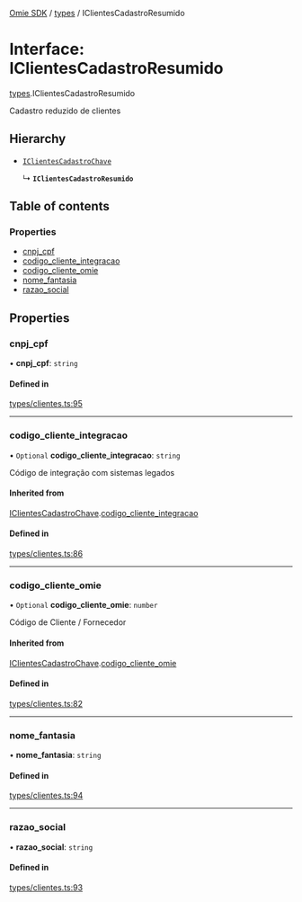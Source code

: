 [Omie SDK](../README.md) / [types](../modules/types.md) / IClientesCadastroResumido

# Interface: IClientesCadastroResumido

[types](../modules/types.md).IClientesCadastroResumido

Cadastro reduzido de clientes

## Hierarchy

- [`IClientesCadastroChave`](types.IClientesCadastroChave.md)

  ↳ **`IClientesCadastroResumido`**

## Table of contents

### Properties

- [cnpj\_cpf](types.IClientesCadastroResumido.md#cnpj_cpf)
- [codigo\_cliente\_integracao](types.IClientesCadastroResumido.md#codigo_cliente_integracao)
- [codigo\_cliente\_omie](types.IClientesCadastroResumido.md#codigo_cliente_omie)
- [nome\_fantasia](types.IClientesCadastroResumido.md#nome_fantasia)
- [razao\_social](types.IClientesCadastroResumido.md#razao_social)

## Properties

### cnpj\_cpf

• **cnpj\_cpf**: `string`

#### Defined in

[types/clientes.ts:95](https://github.com/lucas-bogos/omie-sdk/blob/fa631c8/src/types/clientes.ts#L95)

___

### codigo\_cliente\_integracao

• `Optional` **codigo\_cliente\_integracao**: `string`

Código de integração com sistemas legados

#### Inherited from

[IClientesCadastroChave](types.IClientesCadastroChave.md).[codigo_cliente_integracao](types.IClientesCadastroChave.md#codigo_cliente_integracao)

#### Defined in

[types/clientes.ts:86](https://github.com/lucas-bogos/omie-sdk/blob/fa631c8/src/types/clientes.ts#L86)

___

### codigo\_cliente\_omie

• `Optional` **codigo\_cliente\_omie**: `number`

Código de Cliente / Fornecedor

#### Inherited from

[IClientesCadastroChave](types.IClientesCadastroChave.md).[codigo_cliente_omie](types.IClientesCadastroChave.md#codigo_cliente_omie)

#### Defined in

[types/clientes.ts:82](https://github.com/lucas-bogos/omie-sdk/blob/fa631c8/src/types/clientes.ts#L82)

___

### nome\_fantasia

• **nome\_fantasia**: `string`

#### Defined in

[types/clientes.ts:94](https://github.com/lucas-bogos/omie-sdk/blob/fa631c8/src/types/clientes.ts#L94)

___

### razao\_social

• **razao\_social**: `string`

#### Defined in

[types/clientes.ts:93](https://github.com/lucas-bogos/omie-sdk/blob/fa631c8/src/types/clientes.ts#L93)

